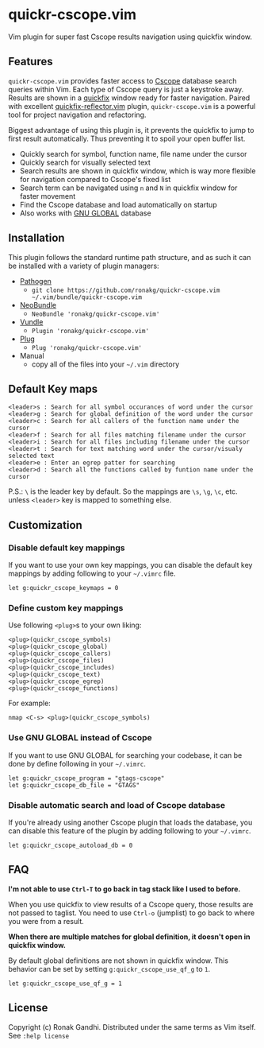 # quickr-cscope.vim
Vim plugin for super fast Cscope results navigation using quickfix window.

## Features
`quickr-cscope.vim` provides faster access to
[Cscope](http://cscope.sourceforge.net/) database search queries within Vim.
Each type of Cscope query is just a keystroke away. Results are shown in a
[quickfix](http://vimdoc.sourceforge.net/htmldoc/quickfix.html) window ready for 
faster navigation. Paired with excellent [quickfix-reflector.vim](https://github.com/stefandtw/quickfix-reflector.vim)
plugin, `quickr-cscope.vim` is a powerful tool for project navigation and
refactoring.

Biggest advantage of using this plugin is, it prevents the
quickfix to jump to first result automatically. Thus preventing it to spoil
your open buffer list.

* Quickly search for symbol, function name, file name under the cursor
* Quickly search for visually selected text
* Search results are shown in quickfix window, which is way more flexible for
  navigation compared to Cscope's fixed list
* Search term can be navigated using `n` and `N` in quickfix window for faster
  movement
* Find the Cscope database and load automatically on startup
* Also works with [GNU GLOBAL](https://www.gnu.org/software/global/manual/global.html) database

## Installation

This plugin follows the standard runtime path structure, and as such it can be
installed with a variety of plugin managers:

*  [Pathogen](https://github.com/tpope/vim-pathogen)
    - `git clone https://github.com/ronakg/quickr-cscope.vim ~/.vim/bundle/quickr-cscope.vim`
*  [NeoBundle](https://github.com/Shougo/neobundle.vim)
    - `NeoBundle 'ronakg/quickr-cscope.vim'`
*  [Vundle](https://github.com/gmarik/vundle)
    - `Plugin 'ronakg/quickr-cscope.vim'`
*  [Plug](https://github.com/junegunn/vim-plug)
    - `Plug 'ronakg/quickr-cscope.vim'`
*  Manual
    - copy all of the files into your `~/.vim` directory

## Default Key maps

```vim
<leader>s : Search for all symbol occurances of word under the cursor
<leader>g : Search for global definition of the word under the cursor
<leader>c : Search for all callers of the function name under the cursor
<leader>f : Search for all files matching filename under the cursor
<leader>i : Search for all files including filename under the cursor
<leader>t : Search for text matching word under the cursor/visualy selected text
<leader>e : Enter an egrep patter for searching
<leader>d : Search all the functions called by funtion name under the cursor
```

P.S.: `\` is the leader key by default. So the mappings are `\s`, `\g`, `\c`, etc. unless `<leader>` key is mapped to something else.

## Customization

### Disable default key mappings
If you want to use your own key mappings, you can disable the default key
mappings by adding following to your `~/.vimrc` file.

```vim
let g:quickr_cscope_keymaps = 0
```

### Define custom key mappings

Use following `<plug>`s to your own liking:

```vim
<plug>(quickr_cscope_symbols)
<plug>(quickr_cscope_global)
<plug>(quickr_cscope_callers)
<plug>(quickr_cscope_files)
<plug>(quickr_cscope_includes)
<plug>(quickr_cscope_text)
<plug>(quickr_cscope_egrep)
<plug>(quickr_cscope_functions)
```

For example:

```vim
nmap <C-s> <plug>(quickr_cscope_symbols)
```

### Use GNU GLOBAL instead of Cscope
If you want to use GNU GLOBAL for searching your codebase, it can be done by 
define following in your `~/.vimrc`.

```vim
let g:quickr_cscope_program = "gtags-cscope"
let g:quickr_cscope_db_file = "GTAGS"
```

### Disable automatic search and load of Cscope database
If you're already using another Cscope plugin that loads the database, you can
disable this feature of the plugin by adding following to your `~/.vimrc`.

```vim
let g:quickr_cscope_autoload_db = 0
```

## FAQ

**I'm not able to use `Ctrl-T` to go back in tag stack like I used to before.**

When you use quickfix to view results of a Cscope query, those results
are not passed to taglist. You need to use `Ctrl-o` (jumplist) to go back to
where you were from a result.

**When there are multiple matches for global definition, it doesn't open in quickfix window.**

By default global definitions are not shown in quickfix window. This
behavior can be set by setting `g:quickr_cscope_use_qf_g` to `1`.

```vim
let g:quickr_cscope_use_qf_g = 1
```

## License
Copyright (c) Ronak Gandhi. Distributed under the same terms as Vim itself. See
`:help license`
